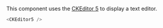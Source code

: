 This component uses the [CKEditor 5](https://ckeditor.com/ckeditor-5/) to display a text editor.

```javascript
<CKEditor5 />
```
